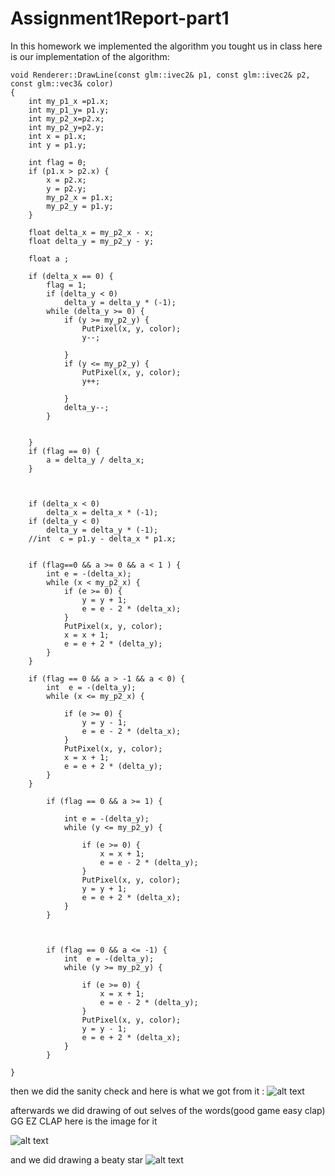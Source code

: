 # Assignment1Report-part1

In this homework we implemented  the algorithm you tought us in class 
here is our implementation of the algorithm:
```
void Renderer::DrawLine(const glm::ivec2& p1, const glm::ivec2& p2, const glm::vec3& color)
{
	int my_p1_x =p1.x;
	int my_p1_y= p1.y;
	int my_p2_x=p2.x;
	int my_p2_y=p2.y;
	int x = p1.x;
	int y = p1.y;

	int flag = 0;
	if (p1.x > p2.x) {
		x = p2.x;
		y = p2.y;
		my_p2_x = p1.x;
		my_p2_y = p1.y;
	}
	
	float delta_x = my_p2_x - x;
    float delta_y = my_p2_y - y;

	float a ;
	
	if (delta_x == 0) {
		flag = 1;
		if (delta_y < 0)
			delta_y = delta_y * (-1);
		while (delta_y >= 0) {
			if (y >= my_p2_y) {
				PutPixel(x, y, color);
				y--;

			}
			if (y <= my_p2_y) {
				PutPixel(x, y, color);
				y++;

			}
			delta_y--;
		}


	}
	if (flag == 0) {
		a = delta_y / delta_x;
	}
	


	if (delta_x < 0)
		delta_x = delta_x * (-1);
	if (delta_y < 0)
		delta_y = delta_y * (-1);
	//int  c = p1.y - delta_x * p1.x;
	

	if (flag==0 && a >= 0 && a < 1 ) {
		int e = -(delta_x);
		while (x < my_p2_x) {
			if (e >= 0) {
				y = y + 1;
				e = e - 2 * (delta_x);
			}
			PutPixel(x, y, color);
			x = x + 1;
			e = e + 2 * (delta_y);
		}
	}

	if (flag == 0 && a > -1 && a < 0) {
		int  e = -(delta_y);
		while (x <= my_p2_x) {

			if (e >= 0) {
				y = y - 1;
				e = e - 2 * (delta_x);
			}
			PutPixel(x, y, color);
			x = x + 1;
			e = e + 2 * (delta_y);
		}
	}

		if (flag == 0 && a >= 1) {
		
			int e = -(delta_y);
			while (y <= my_p2_y) {
				
				if (e >= 0) {
					x = x + 1;
					e = e - 2 * (delta_y);
				}
				PutPixel(x, y, color);
				y = y + 1;
				e = e + 2 * (delta_x);
			}
		}
		
		
			
		if (flag == 0 && a <= -1) {
			int  e = -(delta_y);
			while (y >= my_p2_y) {
				
				if (e >= 0) {
					x = x + 1;
					e = e - 2 * (delta_y);
				}
				PutPixel(x, y, color);
				y = y - 1;
				e = e + 2 * (delta_x);
			}
		}	
		
}
```
then  we did the sanity check and here is what we got from it :
![alt text](https://github.com/HaifaGraphicsCourses/computer-graphics-2022-coding-machines/blob/master/Assignment1Report/sanitycheck.png)

afterwards we did drawing of out selves of the words(good game easy clap) GG EZ CLAP
here is the image for it 

![alt text](https://github.com/HaifaGraphicsCourses/computer-graphics-2022-coding-machines/blob/master/Assignment1Report/ourimage.png)



and we did drawing a beaty star 
![alt text](https://github.com/HaifaGraphicsCourses/computer-graphics-2022-coding-machines/blob/master/Assignment1Report/star.png)


